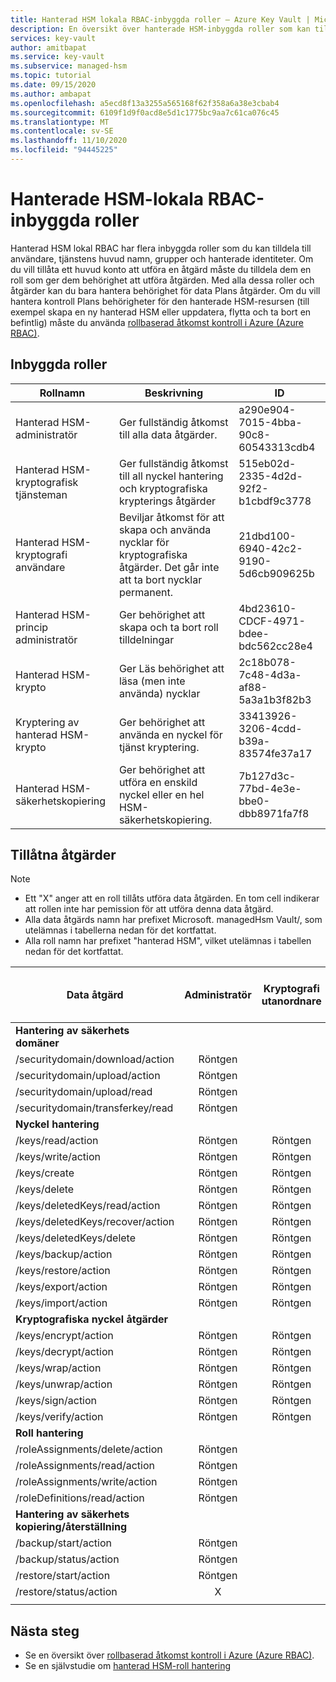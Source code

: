 ```yaml
---
title: Hanterad HSM lokala RBAC-inbyggda roller – Azure Key Vault | Microsoft Docs
description: En översikt över hanterade HSM-inbyggda roller som kan tilldelas till användare, tjänstens huvud namn, grupper och hanterade identiteter
services: key-vault
author: amitbapat
ms.service: key-vault
ms.subservice: managed-hsm
ms.topic: tutorial
ms.date: 09/15/2020
ms.author: ambapat
ms.openlocfilehash: a5ecd8f13a3255a565168f62f358a6a38e3cbab4
ms.sourcegitcommit: 6109f1d9f0acd8e5d1c1775bc9aa7c61ca076c45
ms.translationtype: MT
ms.contentlocale: sv-SE
ms.lasthandoff: 11/10/2020
ms.locfileid: "94445225"
---
```

# <a name="managed-hsm-local-rbac-built-in-roles"></a>Hanterade HSM-lokala RBAC-inbyggda roller

Hanterad HSM lokal RBAC har flera inbyggda roller som du kan tilldela till användare, tjänstens huvud namn, grupper och hanterade identiteter. Om du vill tillåta ett huvud konto att utföra en åtgärd måste du tilldela dem en roll som ger dem behörighet att utföra åtgärden. Med alla dessa roller och åtgärder kan du bara hantera behörighet för data Plans åtgärder. Om du vill hantera kontroll Plans behörigheter för den hanterade HSM-resursen (till exempel skapa en ny hanterad HSM eller uppdatera, flytta och ta bort en befintlig) måste du använda [rollbaserad åtkomst kontroll i Azure (Azure RBAC)](../../role-based-access-control/overview.md).

## <a name="built-in-roles"></a>Inbyggda roller

|Rollnamn|Beskrivning|ID|
|---|---|---|
|Hanterad HSM-administratör| Ger fullständig åtkomst till alla data åtgärder.|a290e904-7015-4bba-90c8-60543313cdb4|
|Hanterad HSM-kryptografisk tjänsteman| Ger fullständig åtkomst till all nyckel hantering och kryptografiska krypterings åtgärder|515eb02d-2335-4d2d-92f2-b1cbdf9c3778|
|Hanterad HSM-kryptografi användare|Beviljar åtkomst för att skapa och använda nycklar för kryptografiska åtgärder. Det går inte att ta bort nycklar permanent.|21dbd100-6940-42c2-9190-5d6cb909625b|
|Hanterad HSM-princip administratör| Ger behörighet att skapa och ta bort roll tilldelningar|4bd23610-CDCF-4971-bdee-bdc562cc28e4|
|Hanterad HSM-krypto|Ger Läs behörighet att läsa (men inte använda) nycklar|2c18b078-7c48-4d3a-af88-5a3a1b3f82b3|
|Kryptering av hanterad HSM-krypto| Ger behörighet att använda en nyckel för tjänst kryptering. |33413926-3206-4cdd-b39a-83574fe37a17|
|Hanterad HSM-säkerhetskopiering| Ger behörighet att utföra en enskild nyckel eller en hel HSM-säkerhetskopiering. |7b127d3c-77bd-4e3e-bbe0-dbb8971fa7f8|

## <a name="permitted-operations"></a>Tillåtna åtgärder
> [!NOTE]  
> - Ett "X" anger att en roll tillåts utföra data åtgärden. En tom cell indikerar att rollen inte har pemission för att utföra denna data åtgärd.
> - Alla data åtgärds namn har prefixet Microsoft. managedHsm Vault/, som utelämnas i tabellerna nedan för det kortfattat.
> - Alla roll namn har prefixet "hanterad HSM", vilket utelämnas i tabellen nedan för det kortfattat.

|Data åtgärd | Administratör | Kryptografi utanordnare | Krypto-användare | Princip administratör | Kryptering av krypterings tjänst | Backup | Granskare av kryptografi|
|---|---|---|---|---|---|---|---|
|**Hantering av säkerhets domäner**|
/securitydomain/download/action|<center>Röntgen</center>||||||
/securitydomain/upload/action|<center>Röntgen</center>||||||
/securitydomain/upload/read|<center>Röntgen</center>||||||
/securitydomain/transferkey/read|<center>Röntgen</center>||||||
|**Nyckel hantering**|
|/keys/read/action|<center>Röntgen</center>|<center>Röntgen</center>|<center>Röntgen</center>||<center>Röntgen</center>||<center>Röntgen</center>|
|/keys/write/action|<center>Röntgen</center>|<center>Röntgen</center>|<center>Röntgen</center>||||
|/keys/create|<center>Röntgen</center>|<center>Röntgen</center>|<center>Röntgen</center>||||
|/keys/delete|<center>Röntgen</center>|<center>Röntgen</center>|||||
|/keys/deletedKeys/read/action|<center>Röntgen</center>|<center>Röntgen</center>|||||
|/keys/deletedKeys/recover/action|<center>Röntgen</center>|<center>Röntgen</center>|||||
|/keys/deletedKeys/delete|<center>Röntgen</center>|<center>Röntgen</center>|||||<center>Röntgen</center>|
|/keys/backup/action|<center>Röntgen</center>|<center>Röntgen</center>|<center>Röntgen</center>|||<center>Röntgen</center>|
|/keys/restore/action|<center>Röntgen</center>|<center>Röntgen</center>|||||
|/keys/export/action|<center>Röntgen</center>|<center>Röntgen</center>|||||
|/keys/import/action|<center>Röntgen</center>|<center>Röntgen</center>|||||
|**Kryptografiska nyckel åtgärder**|
|/keys/encrypt/action|<center>Röntgen</center>|<center>Röntgen</center>|<center>Röntgen</center>||||
|/keys/decrypt/action|<center>Röntgen</center>|<center>Röntgen</center>|<center>Röntgen</center>||||
|/keys/wrap/action|<center>Röntgen</center>|<center>Röntgen</center>|<center>Röntgen</center>||<center>Röntgen</center>||
|/keys/unwrap/action|<center>Röntgen</center>|<center>Röntgen</center>|<center>Röntgen</center>||<center>Röntgen</center>||
|/keys/sign/action|<center>Röntgen</center>|<center>Röntgen</center>|<center>Röntgen</center>||||
|/keys/verify/action|<center>Röntgen</center>|<center>Röntgen</center>|<center>Röntgen</center>||||
|**Roll hantering**|
|/roleAssignments/delete/action|<center>Röntgen</center>|||<center>Röntgen</center>|||
|/roleAssignments/read/action|<center>Röntgen</center>|||<center>Röntgen</center>|||
|/roleAssignments/write/action|<center>Röntgen</center>|||<center>Röntgen</center>|||
|/roleDefinitions/read/action|<center>Röntgen</center>|||<center>Röntgen</center>|||
|**Hantering av säkerhets kopiering/återställning**|
|/backup/start/action|<center>Röntgen</center>|||||<center>Röntgen</center>|
|/backup/status/action|<center>Röntgen</center>|||||<center>Röntgen</center>|
|/restore/start/action|<center>Röntgen</center>||||||
|/restore/status/action|<center>X</center>||||||
||||||||

## <a name="next-steps"></a>Nästa steg

- Se en översikt över [rollbaserad åtkomst kontroll i Azure (Azure RBAC)](../../role-based-access-control/overview.md).
- Se en självstudie om [hanterad HSM-roll hantering](role-management.md)
